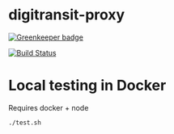 # digitransit-proxy

[![Greenkeeper badge](https://badges.greenkeeper.io/HSLdevcom/digitransit-proxy.svg)](https://greenkeeper.io/)

[![Build Status](https://travis-ci.org/HSLdevcom/digitransit-proxy.svg?branch=master)](https://travis-ci.org/HSLdevcom/digitransit-proxy)

# Local testing in Docker
Requires docker + node

```bash
./test.sh
